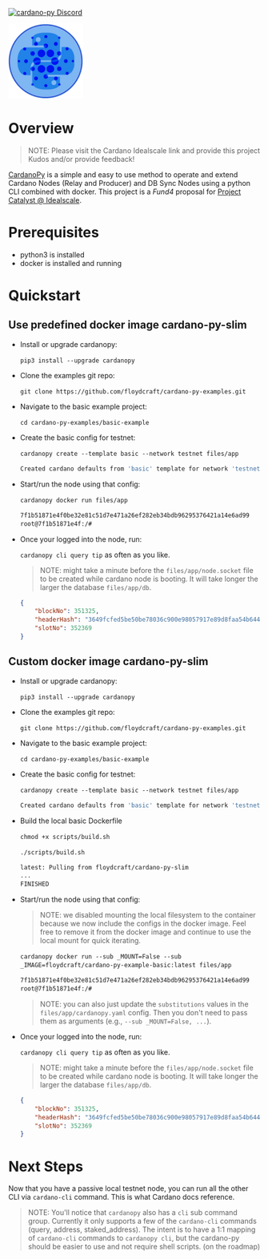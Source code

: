 [![cardano-py Discord](https://img.shields.io/badge/discord-join%20chat-blue.svg)](https://discord.gg/FyDz4Xrt4x)

<img src="../images/CardanoPyBlueSmall.png" alt="CardanoPy" width="150" height="150">

# Overview
> NOTE: Please visit the Cardano Idealscale link and provide this project Kudos and/or provide feedback!

[CardanoPy](https://github.com/floydcraft/cardano-py) is a simple and easy to use method to operate and extend Cardano Nodes (Relay and Producer) and DB Sync Nodes using a python CLI combined with docker. This project is a *Fund4* proposal for [Project Catalyst @ Idealscale](https://cardano.ideascale.com/a/dtd/CardanoPy-5-min-extensible-node/341045-48088).

# Prerequisites
- python3 is installed
- docker is installed and running

# Quickstart
## Use predefined docker image cardano-py-slim

- Install or upgrade cardanopy:

  `pip3 install --upgrade cardanopy`
- Clone the examples git repo:

  `git clone https://github.com/floydcraft/cardano-py-examples.git`
- Navigate to the basic example project:

  `cd cardano-py-examples/basic-example`
- Create the basic config for testnet:

  `cardanopy create --template basic --network testnet files/app`

  ```bash
  Created cardano defaults from 'basic' template for network 'testnet': 'files/app'
  ```
- Start/run the node using that config:

  `cardanopy docker run files/app`

  ```bash
  7f1b51871e4f0be32e81c51d7e471a26ef282eb34bdb96295376421a14e6ad99
  root@7f1b51871e4f:/#
  ```
- Once your logged into the node, run:

  `cardanopy cli query tip` as often as you like.

  > NOTE: might take a minute before the `files/app/node.socket` file to be created while cardano node is booting. It will take longer the larger the database `files/app/db`.

  ```json
  {
      "blockNo": 351325,
      "headerHash": "3649fcfed5be50be78036c900e98057917e89d8faa54b64499af0779e4232040",
      "slotNo": 352369
  }
  ```

## Custom docker image cardano-py-slim

- Install or upgrade cardanopy:

  `pip3 install --upgrade cardanopy`
- Clone the examples git repo:

  `git clone https://github.com/floydcraft/cardano-py-examples.git`
- Navigate to the basic example project:

  `cd cardano-py-examples/basic-example`
- Create the basic config for testnet:

  `cardanopy create --template basic --network testnet files/app`

  ```bash
  Created cardano defaults from 'basic' template for network 'testnet': 'files/app'
  ```
- Build the local basic Dockerfile

  `chmod +x scripts/build.sh`

  `./scripts/build.sh`

  ```bash
  latest: Pulling from floydcraft/cardano-py-slim
  ...
  FINISHED        
  ```
- Start/run the node using that config:
  > NOTE: we disabled mounting the local filesystem to the container because we now include the configs in the docker image. Feel free to remove it from the docker image and continue to use the local mount for quick iterating.

  `cardanopy docker run --sub _MOUNT=False --sub _IMAGE=floydcraft/cardano-py-example-basic:latest files/app`

  ```bash
  7f1b51871e4f0be32e81c51d7e471a26ef282eb34bdb96295376421a14e6ad99
  root@7f1b51871e4f:/#
  ```
  > NOTE: you can also just update the `substitutions` values in the `files/app/cardanopy.yaml` config. Then you don't need to pass them as arguments (e.g., `--sub _MOUNT=False, ...`).
- Once your logged into the node, run:

  `cardanopy cli query tip` as often as you like.

  > NOTE: might take a minute before the `files/app/node.socket` file to be created while cardano node is booting. It will take longer the larger the database `files/app/db`.

  ```json
  {
      "blockNo": 351325,
      "headerHash": "3649fcfed5be50be78036c900e98057917e89d8faa54b64499af0779e4232040",
      "slotNo": 352369
  }
  ```

# Next Steps
Now that you have a passive local testnet node, you can run all the other CLI via `cardano-cli` command. This is what Cardano docs reference.

> NOTE: You'll notice that `cardanopy` also has a `cli` sub command group. Currently it only supports a few of the `cardano-cli` commands (query, address, staked_address). The intent is to have a 1:1 mapping of `cardano-cli` commands to `cardanopy cli`, but the cardano-py should be easier to use and not require shell scripts. (on the roadmap)

